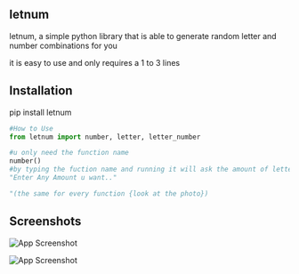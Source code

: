 ## letnum

letnum, a simple python library that is able to generate random letter and number combinations for you

it is easy to use and only requires a 1 to 3 lines
## Installation

pip install letnum

```py
#How to Use
from letnum import number, letter, letter_number

#u only need the function name
number()
#by typing the fuction name and running it will ask the amount of letters.
"Enter Any Amount u want.."

"(the same for every function {look at the photo})
```

## Screenshots

![App Screenshot](https://cdn.discordapp.com/attachments/1076890796399276042/1076987830431137852/image.png)

![App Screenshot](https://cdn.discordapp.com/attachments/1076890796399276042/1076987956256059432/image.png)

